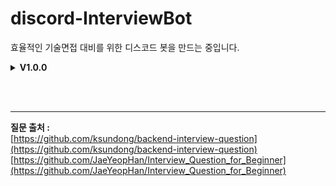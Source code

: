 # discord-InterviewBot
효율적인 기술면접 대비를 위한 디스코드 봇을 만드는 중입니다.

<details>
<summary><strong>V1.0.0</strong></summary>

## 설명
<img src="/img/v1.0.0.png"  width="600" height="315"/> <br>

* InterviewBot 클래스에서 모든 기능 수행
* 질문 목록은 interview_question.txt에 저장
* '!도움말' 명령어를 통해 사용법을 응답받을 수 있음
* '!q' 명령어를 통해 랜덤으로 인터뷰 질문을 받을 수 있음
* 현재 저장된 질문은 총 122개
<br><br>

## 개선해야 할 사항
* 질문 데이터를 RDBSM으로 이전
* 임베드 기능 추가
* 객체 지향적으로 설계하기 위해 기능 분할 리팩토링
* 배포 자동화
</details>

<br><br>
***
<strong>질문 출처 :</strong><br>
[https://github.com/ksundong/backend-interview-question](https://github.com/ksundong/backend-interview-question)<br>
[https://github.com/JaeYeopHan/Interview_Question_for_Beginner](https://github.com/JaeYeopHan/Interview_Question_for_Beginner)
